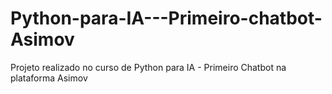 # Python-para-IA---Primeiro-chatbot-Asimov
Projeto realizado no curso de Python para IA - Primeiro Chatbot na plataforma Asimov
